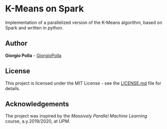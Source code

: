 
# K-Means on Spark

Implementation of a parallelized version of the K-Means algorithm, based on
Spark and written in python.

## Author

**Giorgio Polla** - [GiorgioPolla](https://github.com/GiorgioPolla)

## License

This project is licensed under the MIT License - see the
[LICENSE.md](LICENSE.md) file for details.

## Acknowledgements

The project was inspired by the _Massively Parallel Machine Learning_ course,
a.y.2019/2020, at _UPM_.
